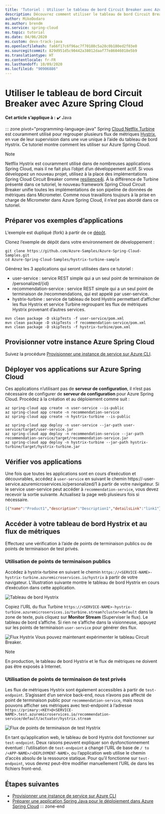 ```yaml
---
title: 'Tutoriel : Utiliser le tableau de bord Circuit Breaker avec Azure Spring Cloud'
description: Découvrez comment utiliser le tableau de bord Circuit Breaker avec Azure Spring Cloud.
author: MikeDodaro
ms.author: brendm
ms.service: spring-cloud
ms.topic: tutorial
ms.date: 04/06/2020
ms.custom: devx-track-java
ms.openlocfilehash: fa66f17c6f96ac7f70188c5a28c0b180ed2f03e0
ms.sourcegitcommit: 829d951d5c90442a38012daaf77e86046018e5b9
ms.translationtype: HT
ms.contentlocale: fr-FR
ms.lasthandoff: 10/09/2020
ms.locfileid: "90906886"
---
```

# <a name="use-circuit-breaker-dashboard-with-azure-spring-cloud"></a>Utiliser le tableau de bord Circuit Breaker avec Azure Spring Cloud

**Cet article s’applique à :** ✔️ Java

::: zone pivot="programming-language-java"
Spring [Cloud Netflix Turbine](https://github.com/Netflix/Turbine) est couramment utilisé pour regrouper plusieurs flux de métriques [Hystrix](https://github.com/Netflix/Hystrix), en vue de leur supervision dans une vue unique à l’aide du tableau de bord Hystrix. Ce tutoriel montre comment les utiliser sur Azure Spring Cloud.
> [!NOTE]
> Netflix Hystrix est couramment utilisé dans de nombreuses applications Spring Cloud, mais il ne fait plus l’objet d’un développement actif. Si vous développez un nouveau projet, utilisez à la place des implémentations Spring Cloud Circuit Breaker comme [resilience4j](https://github.com/resilience4j/resilience4j). À la différence de Turbine présenté dans ce tutoriel, le nouveau framework Spring Cloud Circuit Breaker unifie toutes les implémentations de son pipeline de données de métriques dans Micrometer. Comme nous travaillons toujours à la prise en charge de Micrometer dans Azure Spring Cloud, il n’est pas abordé dans ce tutoriel.

## <a name="prepare-your-sample-applications"></a>Préparer vos exemples d’applications
L’exemple est dupliqué (fork) à partir de ce [dépôt](https://github.com/StackAbuse/spring-cloud/tree/master/spring-turbine).

Clonez l’exemple de dépôt dans votre environnement de développement :
```
git clone https://github.com/Azure-Samples/Azure-Spring-Cloud-Samples.git
cd Azure-Spring-Cloud-Samples/hystrix-turbine-sample
```

Générez les 3 applications qui seront utilisées dans ce tutoriel :
* user-service : service REST simple qui a un seul point de terminaison de /personalized/{id}
* recommendation-service : service REST simple qui a un seul point de terminaison de /recommendations, qui est appelé par user-service.
* hystrix-turbine : service de tableau de bord Hystrix permettant d’afficher les flux Hystrix et service Turbine regroupant les flux de métriques Hystrix provenant d’autres services.
```
mvn clean package -D skipTests -f user-service/pom.xml
mvn clean package -D skipTests -f recommendation-service/pom.xml
mvn clean package -D skipTests -f hystrix-turbine/pom.xml
```
## <a name="provision-your-azure-spring-cloud-instance"></a>Provisionner votre instance Azure Spring Cloud
Suivez la procédure [Provisionner une instance de service sur Azure CLI](https://docs.microsoft.com/azure/spring-cloud/spring-cloud-quickstart-launch-app-cli#provision-a-service-instance-on-the-azure-cli).

## <a name="deploy-your-applications-to-azure-spring-cloud"></a>Déployer vos applications sur Azure Spring Cloud
Ces applications n’utilisant pas de **serveur de configuration**, il n’est pas nécessaire de configurer de **serveur de configuration** pour Azure Spring Cloud.  Procédez à la création et au déploiement comme suit :
```azurecli
az spring-cloud app create -n user-service --is-public
az spring-cloud app create -n recommendation-service
az spring-cloud app create -n hystrix-turbine --is-public

az spring-cloud app deploy -n user-service --jar-path user-service/target/user-service.jar
az spring-cloud app deploy -n recommendation-service --jar-path recommendation-service/target/recommendation-service.jar
az spring-cloud app deploy -n hystrix-turbine --jar-path hystrix-turbine/target/hystrix-turbine.jar
```
## <a name="verify-your-apps"></a>Vérifier vos applications
Une fois que toutes les applications sont en cours d’exécution et découvrables, accédez à `user-service` en suivant le chemin https://<username>-user-service.azuremicroservices.io/personalized/1 à partir de votre navigateur. Si le service user-service peut accéder à `recommendation-service`, vous devez recevoir la sortie suivante. Actualisez la page web plusieurs fois si nécessaire.
```json
[{"name":"Product1","description":"Description1","detailsLink":"link1"},{"name":"Product2","description":"Description2","detailsLink":"link3"},{"name":"Product3","description":"Description3","detailsLink":"link3"}]
```
## <a name="access-your-hystrix-dashboard-and-metrics-stream"></a>Accéder à votre tableau de bord Hystrix et au flux de métriques
Effectuez une vérification à l’aide de points de terminaison publics ou de points de terminaison de test privés.

### <a name="using-public-endpoints"></a>Utilisation de points de terminaison publics
Accédez à hystrix-turbine en suivant le chemin `https://<SERVICE-NAME>-hystrix-turbine.azuremicroservices.io/hystrix` à partir de votre navigateur.  L’illustration suivante montre le tableau de bord Hystrix en cours d’exécution dans cette application.

![Tableau de bord Hystrix](media/spring-cloud-circuit-breaker/hystrix-dashboard.png)

Copiez l’URL du flux Turbine `https://<SERVICE-NAME>-hystrix-turbine.azuremicroservices.io/turbine.stream?cluster=default` dans la zone de texte, puis cliquez sur **Monitor Stream** (Superviser le flux).  Le tableau de bord s’affiche. Si rien ne s’affiche dans la visionneuse, appuyez sur les points de terminaison `user-service` pour générer des flux.

![Flux Hystrix](media/spring-cloud-circuit-breaker/hystrix-stream.png) Vous pouvez maintenant expérimenter le tableau Circuit Breaker.
> [!NOTE] 
> En production, le tableau de bord Hystrix et le flux de métriques ne doivent pas être exposés à Internet.

### <a name="using-private-test-endpoints"></a>Utilisation de points de terminaison de test privés
Les flux de métriques Hystrix sont également accessibles à partir de `test-endpoint`. S’agissant d’un service back-end, nous n’avons pas affecté de point de terminaison public pour `recommendation-service`, mais nous pouvons afficher ses métriques avec test-endpoint à l’adresse `https://primary:<KEY>@<SERVICE-NAME>.test.azuremicroservices.io/recommendation-service/default/actuator/hystrix.stream`

![Flux de points de terminaison de test Hystrix](media/spring-cloud-circuit-breaker/hystrix-test-endpoint-stream.png)

En tant qu’application web, le tableau de bord Hystrix doit fonctionner sur `test-endpoint`. Deux raisons peuvent expliquer son dysfonctionnement éventuel : l’utilisation de `test-endpoint` a changé l’URL de base de `/ to /<APP-NAME>/<DEPLOYMENT-NAME>`, ou l’application web utilise le chemin d’accès absolu de la ressource statique. Pour qu’il fonctionne sur `test-endpoint`, vous devrez peut-être modifier manuellement l’URL de <base> dans les fichiers front-end.

## <a name="next-steps"></a>Étapes suivantes
* [Provisionner une instance de service sur Azure CLI](https://docs.microsoft.com/azure/spring-cloud/spring-cloud-quickstart-launch-app-cli#provision-a-service-instance-on-the-azure-cli)
* [Préparer une application Spring Java pour le déploiement dans Azure Spring Cloud](https://docs.microsoft.com/azure/spring-cloud/spring-cloud-tutorial-prepare-app-deployment)
::: zone-end
